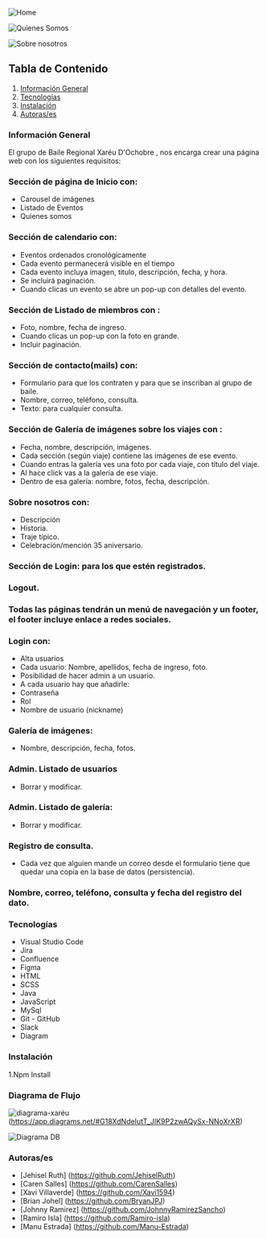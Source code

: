 ![Home](https://user-images.githubusercontent.com/116894398/231454560-b876019a-dc4c-4573-a960-a484cccdfd87.jpg)


![Quienes Somos](https://user-images.githubusercontent.com/116894398/231454579-df337d52-483a-42e9-85b8-d2a39669bea9.jpg)


![Sobre nosotros](https://user-images.githubusercontent.com/116894398/231454603-32889907-d3a5-4b47-8368-0e32c5e7ba02.jpg)


## Tabla de Contenido
1. [Información General](#Info-General)
2. [Tecnologías](#Tecnologías)
3. [Instalación](#Instalación)
4. [Autoras/es](#Autoras/es)

### Información General
El grupo de Baile Regional Xaréu D'Ochobre , nos encarga crear una página web con los siguientes requisitos:

### Sección de página de Inicio con:
 - Carousel de imágenes
 - Listado de Eventos
 - Quienes somos
 
### Sección de calendario con:
 - Eventos ordenados cronológicamente
 - Cada evento permanecerá visible en el tiempo
 - Cada evento incluya imagen, titulo, descripción, fecha, y hora.
 - Se incluirá paginación.
 - Cuando clicas un evento se abre un pop-up con detalles del evento.
 
### Sección de Listado de miembros con :
  - Foto, nombre, fecha de ingreso.
  - Cuando clicas un pop-up con la foto en grande.
  - Incluir paginación.
  
### Sección de contacto(mails) con:
  - Formulario para que los contraten y para que se inscriban al grupo de baile.
  - Nombre, correo, teléfono, consulta.
  - Texto: para cualquier consulta.
  
### Sección de Galería de imágenes sobre los viajes con :
  - Fecha, nombre, descripción, imágenes.
  - Cada sección (según viaje) contiene las imágenes de ese evento.
  - Cuando entras  la galería ves una foto por cada viaje, con título del viaje.
  - Al hace click vas a la galería de ese viaje.
  - Dentro de esa galería: nombre, fotos, fecha, descripción.
  
### Sobre nosotros con:
 - Descripción
 - Historia.
 - Traje típico.
 - Celebración/mención 35 aniversario.
 
### Sección de Login: para los que estén registrados.

### Logout.

### Todas las páginas tendrán un menú de navegación  y un footer, el footer incluye enlace a redes sociales.

### Login con:
- Alta usuarios
 - Cada usuario: Nombre, apellidos, fecha de ingreso, foto.
  - Posibilidad de hacer admin a un usuario.
- A cada usuario hay que añadirle:
 - Contraseña
 - Rol
 - Nombre de usuario (nickname)
 
### Galería de imágenes:
 - Nombre, descripción, fecha, fotos.
 
### Admin. Listado de usuarios
 - Borrar y modificar.
 
### Admin. Listado de galería:
 - Borrar y modificar.
 
### Registro de consulta.
 - Cada vez que alguien mande un correo desde el formulario tiene que quedar una copia en la base de datos (persistencia).
 
### Nombre, correo, teléfono, consulta y fecha del registro del dato.

### Tecnologías
- Visual Studio Code
- Jira
- Confluence
- Figma
- HTML
- SCSS
- Java
- JavaScript
- MySql
- Git - GitHub
- Slack
- Diagram

### Instalación
1.Npm Install


### Diagrama de Flujo
![diagrama-xaréu](https://user-images.githubusercontent.com/116894398/227614458-10dd6688-0a68-4eda-8b70-a1e6f0e05129.png)
(https://app.diagrams.net/#G18XdNdeIutT_JIK9P2zwAQySx-NNoXrXR)


![Diagrama DB](https://user-images.githubusercontent.com/116894398/231455794-b45b692d-61f5-4bd5-8fd8-9c34acd75aeb.png)



### Autoras/es
- [Jehisel Ruth] (https://github.com/JehiselRuth)
- [Caren Salles] (https://github.com/CarenSalles)
- [Xavi Villaverde] (https://github.com/Xavi1594)
- [Brian Johel] (https://github.com/BryanJPJ)
- [Johnny Ramirez] (https://github.com/JohnnyRamirezSancho)
- [Ramiro Isla] (https://github.com/Ramiro-isla)
- [Manu Estrada] (https://github.com/Manu-Estrada)

